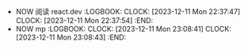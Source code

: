 - NOW 阅读 react.dev
  :LOGBOOK:
  CLOCK: [2023-12-11 Mon 22:37:47]
  CLOCK: [2023-12-11 Mon 22:37:54]
  :END:
- NOW mp
  :LOGBOOK:
  CLOCK: [2023-12-11 Mon 23:08:41]
  CLOCK: [2023-12-11 Mon 23:08:43]
  :END: